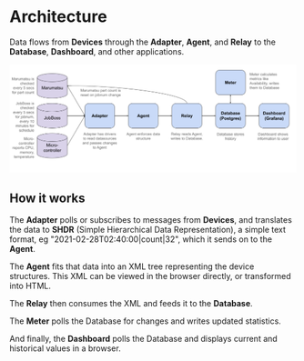 # Architecture

Data flows from **Devices** through the **Adapter**, **Agent**, and **Relay** to the **Database**, **Dashboard**, and other applications.

![](docs/pages/_images/ladder99-arch-oxbox-2022-06.png)

## How it works

The **Adapter** polls or subscribes to messages from **Devices**, and translates the data to **SHDR** (Simple Hierarchical Data Representation), a simple text format, eg "2021-02-28T02:40:00|count|32", which it sends on to the **Agent**.

The **Agent** fits that data into an XML tree representing the device structures. This XML can be viewed in the browser directly, or transformed into HTML.

The **Relay** then consumes the XML and feeds it to the **Database**. 

The **Meter** polls the Database for changes and writes updated statistics.

And finally, the **Dashboard** polls the Database and displays current and historical values in a browser.
